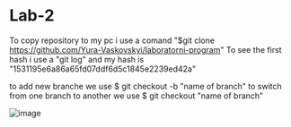 # Lab-2

To copy repository to my pc i use a comand "$git clone https://github.com/Yura-Vaskovskyi/laboratorni-program"
To see the first hash i use a "git log" and my hash is "1531195e6a86a65fd07ddf6d5c1845e2239ed42a"

to add new branche we use $ git checkout -b "name of branch" to switch from one branch to another we use $ git checkout "name of branch"

![image](https://github.com/Yura-Vaskovskyi/laboratorni-program/assets/128977078/921a799a-b304-4357-812f-960ca8630746)


